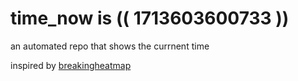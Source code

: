 # time_now is (( 1713603600733 ))

an automated repo that shows the currnent time

inspired by [breakingheatmap](https://github.com/breakingheatmap/breakingheatmap)